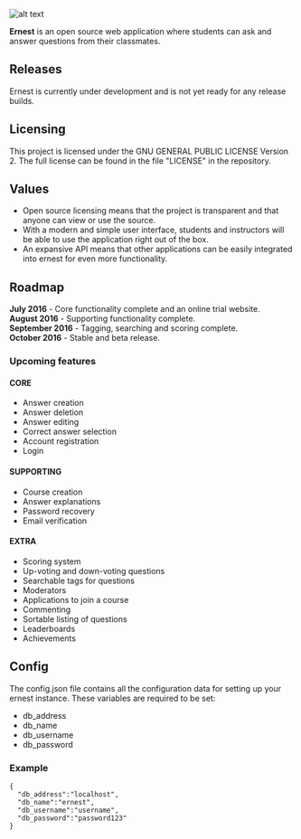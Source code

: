 ![alt text](http://i.imgur.com/NQWIZVI.png "ernest")


**Ernest** is an open source web application where students can ask and answer questions from their classmates.

## Releases
Ernest is currently under development and is not yet ready for any release builds.

## Licensing
This project is licensed under the GNU GENERAL PUBLIC LICENSE Version 2. The full license can be found in the file "LICENSE" in the repository.

## Values
* Open source licensing means that the project is transparent and that anyone can view or use the source.
* With a modern and simple user interface, students and instructors will be able to use the application right out of the box.
* An expansive API means that other applications can be easily integrated into ernest for even more functionality.

## Roadmap
**July 2016** - Core functionality complete and an online trial website.  
**August 2016** - Supporting functionality complete.  
**September 2016** - Tagging, searching and scoring complete.  
**October 2016** - Stable and beta release.

### Upcoming features
#### CORE
* Answer creation
* Answer deletion
* Answer editing
* Correct answer selection
* Account registration
* Login
#### SUPPORTING
* Course creation
* Answer explanations
* Password recovery
* Email verification
#### EXTRA
* Scoring system
* Up-voting and down-voting questions
* Searchable tags for questions
* Moderators
* Applications to join a course
* Commenting
* Sortable listing of questions
* Leaderboards
* Achievements

## Config
The config.json file contains all the configuration data for setting up your ernest instance. These variables are required to be set:
* db_address
* db_name
* db_username
* db_password

### Example


```
{  
  "db_address":"localhost",  
  "db_name":"ernest",  
  "db_username":"username",  
  "db_password":"password123"  
}
```
